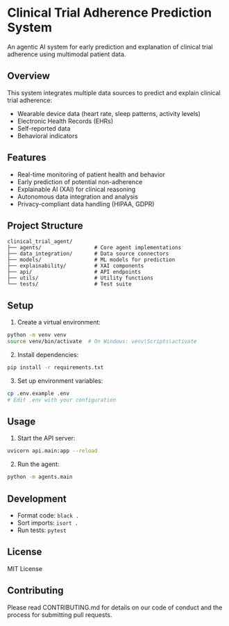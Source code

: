 # Clinical Trial Adherence Prediction System

An agentic AI system for early prediction and explanation of clinical trial adherence using multimodal patient data.

## Overview

This system integrates multiple data sources to predict and explain clinical trial adherence:
- Wearable device data (heart rate, sleep patterns, activity levels)
- Electronic Health Records (EHRs)
- Self-reported data
- Behavioral indicators

## Features

- Real-time monitoring of patient health and behavior
- Early prediction of potential non-adherence
- Explainable AI (XAI) for clinical reasoning
- Autonomous data integration and analysis
- Privacy-compliant data handling (HIPAA, GDPR)

## Project Structure

```
clinical_trial_agent/
├── agents/                 # Core agent implementations
├── data_integration/       # Data source connectors
├── models/                 # ML models for prediction
├── explainability/         # XAI components
├── api/                    # API endpoints
├── utils/                  # Utility functions
└── tests/                  # Test suite
```

## Setup

1. Create a virtual environment:
```bash
python -m venv venv
source venv/bin/activate  # On Windows: venv\Scripts\activate
```

2. Install dependencies:
```bash
pip install -r requirements.txt
```

3. Set up environment variables:
```bash
cp .env.example .env
# Edit .env with your configuration
```

## Usage

1. Start the API server:
```bash
uvicorn api.main:app --reload
```

2. Run the agent:
```bash
python -m agents.main
```

## Development

- Format code: `black .`
- Sort imports: `isort .`
- Run tests: `pytest`

## License

MIT License

## Contributing

Please read CONTRIBUTING.md for details on our code of conduct and the process for submitting pull requests. 
